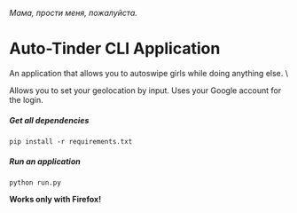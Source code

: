 *Мама, прости меня, пожалуйста.*

# Auto-Tinder CLI Application
An application that allows you to autoswipe girls while doing anything else. \

Allows you to set your geolocation by input. 
Uses your Google account for the login.

##### Get all dependencies
`pip install -r requirements.txt`

##### Run an application
`python run.py`

**Works only with Firefox!**